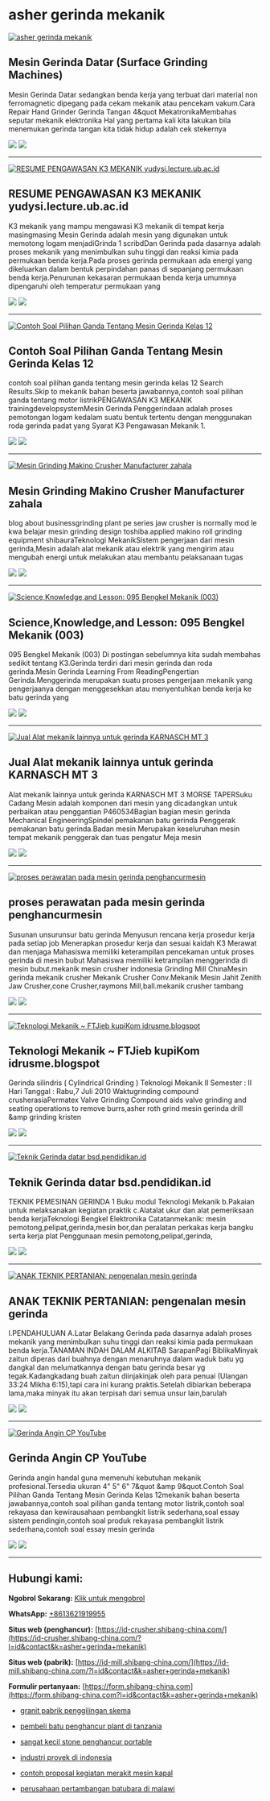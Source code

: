 # asher gerinda mekanik

<a href="https://swt.shibang-china.com/?l=id&img&k=asher+gerinda+mekanik" target="_blank">![asher gerinda mekanik](http://static.shibang-china.com/all-800x300/1086.jpg)</a>

## Mesin Gerinda Datar (Surface Grinding Machines)
Mesin Gerinda Datar sedangkan benda kerja yang terbuat dari material non ferromagnetic dipegang pada cekam mekanik atau pencekam vakum.Cara Repair Hand Grinder Gerinda Tangan 4&quot MekatronikaMembahas seputar mekanik elektronika Hal yang pertama kali kita lakukan bila menemukan gerinda tangan kita tidak hidup adalah cek stekernya


<a href="https://whatsapp.shibangsoft.com/WhatsApp.php" target="_blank" title="WhatsApp">![](http://static.shibang-china.com/icon/whatsapp.png)</a> <a href="https://swt.shibang-china.com/?l=id&icon&k=asher+gerinda+mekanik" target="_blank">![](http://static.shibang-china.com/icon/chat-id.png)</a>

---

<a href="https://swt.shibang-china.com/?l=id&img&k=asher+gerinda+mekanik" target="_blank">![RESUME PENGAWASAN K3 MEKANIK yudysi.lecture.ub.ac.id](http://static.shibang-china.com/all-800x300/873.jpg)</a>

## RESUME PENGAWASAN K3 MEKANIK yudysi.lecture.ub.ac.id
K3 mekanik yang mampu mengawasi K3 mekanik di tempat kerja masingmasing Mesin Gerinda adalah mesin yang digunakan untuk memotong logam menjadiGrinda 1 scribdDan Gerinda pada dasarnya adalah proses mekanik yang menimbulkan suhu tinggi dan reaksi kimia pada permukaan benda kerja.Pada proses gerinda permukaan ada energi yang dikeluarkan dalam bentuk perpindahan panas di sepanjang permukaan benda kerja.Penurunan kekasaran permukaan benda kerja umumnya dipengaruhi oleh temperatur permukaan yang


<a href="https://whatsapp.shibangsoft.com/WhatsApp.php" target="_blank" title="WhatsApp">![](http://static.shibang-china.com/icon/whatsapp.png)</a> <a href="https://swt.shibang-china.com/?l=id&icon&k=asher+gerinda+mekanik" target="_blank">![](http://static.shibang-china.com/icon/chat-id.png)</a>

---

<a href="https://swt.shibang-china.com/?l=id&img&k=asher+gerinda+mekanik" target="_blank">![Contoh Soal Pilihan Ganda Tentang Mesin Gerinda Kelas 12](http://static.shibang-china.com/all-800x300/1415.jpg)</a>

## Contoh Soal Pilihan Ganda Tentang Mesin Gerinda Kelas 12
contoh soal pilihan ganda tentang mesin gerinda kelas 12 Search Results.Skip to mekanik bahan beserta jawabannya,contoh soal pilihan ganda tentang motor listrikPENGAWASAN K3 MEKANIK trainingdevelopsystemMesin Gerinda Penggerindaan adalah proses pemotongan logam kedalam suatu bentuk tertentu dengan menggunakan roda gerinda padat yang Syarat K3 Pengawasan Mekanik 1.


<a href="https://whatsapp.shibangsoft.com/WhatsApp.php" target="_blank" title="WhatsApp">![](http://static.shibang-china.com/icon/whatsapp.png)</a> <a href="https://swt.shibang-china.com/?l=id&icon&k=asher+gerinda+mekanik" target="_blank">![](http://static.shibang-china.com/icon/chat-id.png)</a>

---

<a href="https://swt.shibang-china.com/?l=id&img&k=asher+gerinda+mekanik" target="_blank">![Mesin Grinding Makino Crusher Manufacturer zahala](http://static.shibang-china.com/all-800x300/783.jpg)</a>

## Mesin Grinding Makino Crusher Manufacturer zahala
blog about businessgrinding plant pe series jaw crusher is normally mod le kwa belajar mesin grinding design toshiba.applied makino roll grinding equipment shibauraTeknologi MekanikSistem pengerjaan dari mesin gerinda,Mesin adalah alat mekanik atau elektrik yang mengirim atau mengubah energi untuk melakukan atau membantu pelaksanaan tugas


<a href="https://whatsapp.shibangsoft.com/WhatsApp.php" target="_blank" title="WhatsApp">![](http://static.shibang-china.com/icon/whatsapp.png)</a> <a href="https://swt.shibang-china.com/?l=id&icon&k=asher+gerinda+mekanik" target="_blank">![](http://static.shibang-china.com/icon/chat-id.png)</a>

---

<a href="https://swt.shibang-china.com/?l=id&img&k=asher+gerinda+mekanik" target="_blank">![Science,Knowledge,and Lesson: 095 Bengkel Mekanik (003)](http://static.shibang-china.com/all-800x300/930.jpg)</a>

## Science,Knowledge,and Lesson: 095 Bengkel Mekanik (003)
095 Bengkel Mekanik (003) Di postingan sebelumnya kita sudah membahas sedikit tentang K3.Gerinda terdiri dari mesin gerinda dan roda gerinda.Mesin Gerinda Learning From ReadingPengertian Gerinda.Menggerinda merupakan suatu proses pengerjaan mekanik yang pengerjaanya dengan menggesekkan atau menyentuhkan benda kerja ke batu gerinda yang


<a href="https://whatsapp.shibangsoft.com/WhatsApp.php" target="_blank" title="WhatsApp">![](http://static.shibang-china.com/icon/whatsapp.png)</a> <a href="https://swt.shibang-china.com/?l=id&icon&k=asher+gerinda+mekanik" target="_blank">![](http://static.shibang-china.com/icon/chat-id.png)</a>

---

<a href="https://swt.shibang-china.com/?l=id&img&k=asher+gerinda+mekanik" target="_blank">![Jual Alat mekanik lainnya untuk gerinda KARNASCH MT 3](http://static.shibang-china.com/all-800x300/363.jpg)</a>

## Jual Alat mekanik lainnya untuk gerinda KARNASCH MT 3
Alat mekanik lainnya untuk gerinda KARNASCH MT 3 MORSE TAPERSuku Cadang Mesin adalah komponen dari mesin yang dicadangkan untuk perbaikan atau penggantian P460534Bagian bagian mesin gerinda Mechanical EngineeringSpindel pemakanan batu gerinda Penggerak pemakanan batu gerinda.Badan mesin Merupakan keseluruhan mesin tempat mekanik penggerak dan tuas pengatur Meja mesin


<a href="https://whatsapp.shibangsoft.com/WhatsApp.php" target="_blank" title="WhatsApp">![](http://static.shibang-china.com/icon/whatsapp.png)</a> <a href="https://swt.shibang-china.com/?l=id&icon&k=asher+gerinda+mekanik" target="_blank">![](http://static.shibang-china.com/icon/chat-id.png)</a>

---

<a href="https://swt.shibang-china.com/?l=id&img&k=asher+gerinda+mekanik" target="_blank">![proses perawatan pada mesin gerinda penghancurmesin](http://static.shibang-china.com/all-800x300/1364.jpg)</a>

## proses perawatan pada mesin gerinda penghancurmesin
Susunan unsurunsur batu gerinda Menyusun rencana kerja prosedur kerja pada setiap job Menerapkan prosedur kerja dan sesuai kaidah K3 Merawat dan menjaga Mahasiswa memiliki keterampilan pencekaman untuk proses gerinda di mesin bubut Mahasiswa memiliki ketrampilan menggerinda di mesin bubut.mekanik mesin crusher indonesia Grinding Mill ChinaMesin gerinda mekanik crusher Mekanik Crusher Conv.Mekanik Mesin Jahit Zenith Jaw Crusher,cone Crusher,raymons Mill,ball.mekanik crusher tambang


<a href="https://whatsapp.shibangsoft.com/WhatsApp.php" target="_blank" title="WhatsApp">![](http://static.shibang-china.com/icon/whatsapp.png)</a> <a href="https://swt.shibang-china.com/?l=id&icon&k=asher+gerinda+mekanik" target="_blank">![](http://static.shibang-china.com/icon/chat-id.png)</a>

---

<a href="https://swt.shibang-china.com/?l=id&img&k=asher+gerinda+mekanik" target="_blank">![Teknologi Mekanik ~ FTJieb kupiKom idrusme.blogspot](http://static.shibang-china.com/all-800x300/474.jpg)</a>

## Teknologi Mekanik ~ FTJieb kupiKom idrusme.blogspot
Gerinda silindris ( Cylindrical Grinding ) Teknologi Mekanik II Semester : II Hari Tanggal : Rabu,7 Juli 2010 Waktugrinding compound crusherasiaPermatex Valve Grinding Compound aids valve grinding and seating operations to remove burrs,asher roth grind mesin gerinda drill &amp grinding kristen


<a href="https://whatsapp.shibangsoft.com/WhatsApp.php" target="_blank" title="WhatsApp">![](http://static.shibang-china.com/icon/whatsapp.png)</a> <a href="https://swt.shibang-china.com/?l=id&icon&k=asher+gerinda+mekanik" target="_blank">![](http://static.shibang-china.com/icon/chat-id.png)</a>

---

<a href="https://swt.shibang-china.com/?l=id&img&k=asher+gerinda+mekanik" target="_blank">![Teknik Gerinda datar bsd.pendidikan.id](http://static.shibang-china.com/all-800x300/1496.jpg)</a>

## Teknik Gerinda datar bsd.pendidikan.id
TEKNIK PEMESINAN GERINDA 1 Buku modul Teknologi Mekanik b.Pakaian untuk melaksanakan kegiatan praktik c.Alatalat ukur dan alat pemeriksaan benda kerjaTeknologi Bengkel Elektronika Catatanmekanik: mesin pemotong,pelipat,gerinda,mesin bor,dan peralatan perkakas kerja bangku serta kerja plat Penggunaan mesin pemotong,pelipat,gerinda,


<a href="https://whatsapp.shibangsoft.com/WhatsApp.php" target="_blank" title="WhatsApp">![](http://static.shibang-china.com/icon/whatsapp.png)</a> <a href="https://swt.shibang-china.com/?l=id&icon&k=asher+gerinda+mekanik" target="_blank">![](http://static.shibang-china.com/icon/chat-id.png)</a>

---

<a href="https://swt.shibang-china.com/?l=id&img&k=asher+gerinda+mekanik" target="_blank">![ANAK TEKNIK PERTANIAN: pengenalan mesin gerinda](http://static.shibang-china.com/all-800x300/133.jpg)</a>

## ANAK TEKNIK PERTANIAN: pengenalan mesin gerinda
I.PENDAHULUAN A.Latar Belakang Gerinda pada dasarnya adalah proses mekanik yang menimbulkan suhu tinggi dan reaksi kimia pada permukaan benda kerja.TANAMAN INDAH DALAM ALKITAB SarapanPagi BiblikaMinyak zaitun diperas dari buahnya dengan menaruhnya dalam waduk batu yg dangkal dan melumatkannya dengan batu gerinda besar yg tegak.Kadangkadang buah zaitun diinjakinjak oleh para penuai (Ulangan 33:24 Mikha 6:15),tapi cara ini kurang praktis.Setelah dibiarkan beberapa lama,maka minyak itu akan terpisah dari semua unsur lain,barulah


<a href="https://whatsapp.shibangsoft.com/WhatsApp.php" target="_blank" title="WhatsApp">![](http://static.shibang-china.com/icon/whatsapp.png)</a> <a href="https://swt.shibang-china.com/?l=id&icon&k=asher+gerinda+mekanik" target="_blank">![](http://static.shibang-china.com/icon/chat-id.png)</a>

---

<a href="https://swt.shibang-china.com/?l=id&img&k=asher+gerinda+mekanik" target="_blank">![Gerinda Angin CP YouTube](http://static.shibang-china.com/all-800x300/535.jpg)</a>

## Gerinda Angin CP YouTube
Gerinda angin handal guna memenuhi kebutuhan mekanik profesional.Tersedia ukuran 4" 5" 6" 7&quot &amp 9&quot.Contoh Soal Pilihan Ganda Tentang Mesin Gerinda Kelas 12mekanik bahan beserta jawabannya,contoh soal pilihan ganda tentang motor listrik,contoh soal rekayasa dan kewirausahaan pembangkit listrik sederhana,soal essay sistem pendingin,contoh soal produk rekayasa pembangkit listrik sederhana,contoh soal essay mesin gerinda


<a href="https://whatsapp.shibangsoft.com/WhatsApp.php" target="_blank" title="WhatsApp">![](http://static.shibang-china.com/icon/whatsapp.png)</a> <a href="https://swt.shibang-china.com/?l=id&icon&k=asher+gerinda+mekanik" target="_blank">![](http://static.shibang-china.com/icon/chat-id.png)</a>

---
## Hubungi kami:

**Ngobrol Sekarang:** [Klik untuk mengobrol](https://swt.shibang-china.com?l=id&contact&k=asher+gerinda+mekanik)

**WhatsApp:**  [+8613621919955](https://whatsapp.shibangsoft.com/WhatsApp.php)

**Situs web (penghancur):** [https://id-crusher.shibang-china.com/](https://id-crusher.shibang-china.com/?l=id&contact&k=asher+gerinda+mekanik)

**Situs web (pabrik):** [https://id-mill.shibang-china.com/](https://id-mill.shibang-china.com/?l=id&contact&k=asher+gerinda+mekanik)

**Formulir pertanyaan:** [https://form.shibang-china.com](https://form.shibang-china.com?l=id&contact&k=asher+gerinda+mekanik)

* [granit pabrik penggilingan skema](../32/granit%20pabrik%20penggilingan%20skema.md)

* [pembeli batu penghancur plant di tanzania](../32/pembeli%20batu%20penghancur%20plant%20di%20tanzania.md)

* [sangat kecil stone penghancur portable](../38/sangat%20kecil%20stone%20penghancur%20portable.md)

* [industri proyek di indonesia](../34/industri%20proyek%20di%20indonesia.md)

* [contoh proposal kegiatan merakit mesin kapal](../35/contoh%20proposal%20kegiatan%20merakit%20mesin%20kapal.md)

* [perusahaan pertambangan batubara di malawi](../39/perusahaan%20pertambangan%20batubara%20di%20malawi.md)